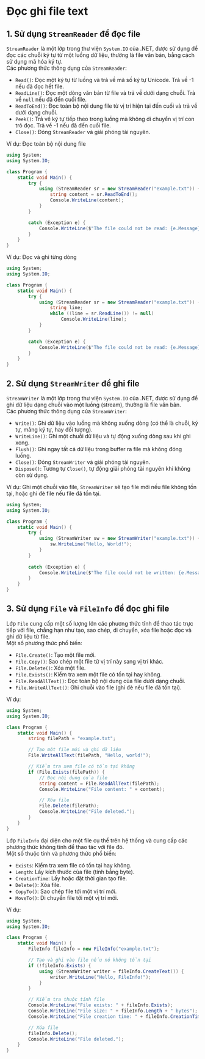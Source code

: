 # Đọc ghi file text
## 1. Sử dụng `StreamReader` để đọc file
`StreamReader` là một lớp trong thư viện `System.IO` của .NET, được sử dụng để đọc các chuỗi ký tự từ một luồng dữ liệu, thường là file văn bản, bằng cách sử dụng mã hóa ký tự.  
Các phương thức thông dụng của `StreamReader`:
- `Read()`: Đọc một ký tự từ luồng và trả về mã số ký tự Unicode. Trả về -1 nếu đã đọc hết file.
- `ReadLine()`: Đọc một dòng văn bản từ file và trả về dưới dạng chuỗi. Trả về `null` nếu đã đến cuối file.
- `ReadToEnd()`: Đọc toàn bộ nội dung file từ vị trí hiện tại đến cuối và trả về dưới dạng chuỗi.
- `Peek()`: Trả về ký tự tiếp theo trong luồng mà không di chuyển vị trí con trỏ đọc. Trả về -1 nếu đã đến cuối file.
- `Close()`: Đóng `StreamReader` và giải phóng tài nguyên.

Ví dụ: Đọc toàn bộ nội dung file
```csharp
using System;
using System.IO;

class Program {
    static void Main() {
        try {
            using (StreamReader sr = new StreamReader("example.txt")) {
                string content = sr.ReadToEnd(); 
                Console.WriteLine(content);      
            }
        }

        catch (Exception e) {
            Console.WriteLine($"The file could not be read: {e.Message}");
        }
    }
}
```

Ví dụ: Đọc và ghi từng dòng
``` csharp
using System;
using System.IO;

class Program {
    static void Main() {
        try {
            using (StreamReader sr = new StreamReader("example.txt")) {
                string line;
                while ((line = sr.ReadLine()) != null)
                    Console.WriteLine(line);    
            }
        }

        catch (Exception e) {
            Console.WriteLine($"The file could not be read: {e.Message}");
        }
    }
}
```

## 2. Sử dụng `StreamWriter` để ghi file
`StreamWriter` là một lớp trong thư viện `System.IO` của .NET, được sử dụng để ghi dữ liệu dạng chuỗi vào một luồng (stream), thường là file văn bản.  
Các phương thức thông dụng của `StreamWriter`:
- `Write()`: Ghi dữ liệu vào luồng mà không xuống dòng (có thể là chuỗi, ký tự, mảng ký tự, hay đối tượng).
- `WriteLine()`: Ghi một chuỗi dữ liệu và tự động xuống dòng sau khi ghi xong.
- `Flush()`: Ghi ngay tất cả dữ liệu trong buffer ra file mà không đóng luồng.
- `Close()`: Đóng `StreamWriter` và giải phóng tài nguyên.
- `Dispose()`: Tương tự `Close()`, tự động giải phóng tài nguyên khi không còn sử dụng.

Ví dụ: Ghi một chuỗi vào file, `StreamWriter` sẽ tạo file mới nếu file không tồn tại, hoặc ghi đè file nếu file đã tồn tại.
``` csharp
using System;
using System.IO;

class Program {
    static void Main() {
        try {
            using (StreamWriter sw = new StreamWriter("example.txt")) {
                sw.WriteLine("Hello, World!"); 
            }
        }
        
        catch (Exception e) {
            Console.WriteLine($"The file could not be written: {e.Message}");
        }
    }
}
```

## 3. Sử dụng `File` và `FileInfo` để đọc ghi file
Lớp `File` cung cấp một số lượng lớn các phương thức tĩnh để thao tác trực tiếp với file, chẳng hạn như tạo, sao chép, di chuyển, xóa file hoặc đọc và ghi dữ liệu từ file.  
Một số phương thức phổ biến:
- `File.Create()`: Tạo một file mới.
- `File.Copy()`: Sao chép một file từ vị trí này sang vị trí khác.
- `File.Delete()`: Xóa một file.
- `File.Exists()`: Kiểm tra xem một file có tồn tại hay không.
- `File.ReadAllText()`: Đọc toàn bộ nội dung của file dưới dạng chuỗi.
- `File.WriteAllText()`: Ghi chuỗi vào file (ghi đè nếu file đã tồn tại).

Ví dụ: 
```csharp
using System;
using System.IO;

class Program {
    static void Main() {
        string filePath = "example.txt";

        // Tạo một file mới và ghi dữ liệu
        File.WriteAllText(filePath, "Hello, world!");

        // Kiểm tra xem file có tồn tại không
        if (File.Exists(filePath)) {
            // Đọc nội dung của file
            string content = File.ReadAllText(filePath);
            Console.WriteLine("File content: " + content);

            // Xóa file
            File.Delete(filePath);
            Console.WriteLine("File deleted.");
        }
    }
}
```

Lớp `FileInfo` đại diện cho một file cụ thể trên hệ thống và cung cấp các phương thức không tĩnh để thao tác với file đó.  
Một số thuộc tính và phương thức phổ biến:
- `Exists`: Kiểm tra xem file có tồn tại hay không.
- `Length`: Lấy kích thước của file (tính bằng byte).
- `CreationTime`: Lấy hoặc đặt thời gian tạo file.
- `Delete()`: Xóa file.
- `CopyTo()`: Sao chép file tới một vị trí mới.
- `MoveTo()`: Di chuyển file tới một vị trí mới.

Ví dụ:
```csharp
using System;
using System.IO;

class Program {
    static void Main() {
        FileInfo fileInfo = new FileInfo("example.txt");

        // Tạo và ghi vào file nếu nó không tồn tại
        if (!fileInfo.Exists) {
            using (StreamWriter writer = fileInfo.CreateText()) {
                writer.WriteLine("Hello, FileInfo!");
            }
        }

        // Kiểm tra thuộc tính file
        Console.WriteLine("File exists: " + fileInfo.Exists);
        Console.WriteLine("File size: " + fileInfo.Length + " bytes");
        Console.WriteLine("File creation time: " + fileInfo.CreationTime);

        // Xóa file
        fileInfo.Delete();
        Console.WriteLine("File deleted.");
    }
}
```